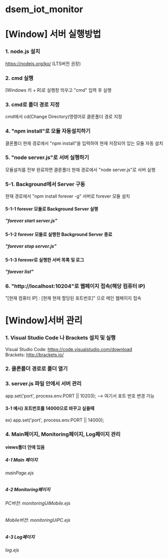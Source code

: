 # dsem_iot_monitor

[Window] 서버 실행방법
===========
### 1. node.js 설치   
https://nodejs.org/ko/ (LTS버전 권장)

### 2. cmd 실행   
[Windows 키 + R]로 실행창 띄우고 "cmd" 입력 후 실행

### 3. cmd로 폴더 경로 지정   
cmd에서 cd(Change Directory)명령어로 클론폴더 경로 지정

### 4. "npm install"로 모듈 자동설치하기   
클론폴더 현재 경로에서 "npm install"을 입력하여 현재 저장되어 있는 모듈 자동 설치

### 5. "node server.js"로 서버 실행하기   
모듈설치를 전부 완료하면 클론폴더 현재 경로에서 "node server.js"로 서버 실행

### 5-1. Background에서 Server 구동   
현재 경로에서 "npm install forever -g" 서버로 forever 모듈 설치   
#### 5-1-1 forever 모듈로 Background Server 실행   
##### "forever start server.js"   
#### 5-1-2 forever 모듈로 실행한 Background Server 종료   
##### "forever stop server.js"   
#### 5-1-3 forever로 실행한 서버 목록 및 로그   
##### "forever list"   

### 6. "http://localhost:10204"로 웹페이지 접속(해당 컴퓨터 IP)   
"[현재 컴퓨터 IP] : [현재 현재 할당된 포트번호]" 으로 메인 웹페이지 접속



[Window]서버 관리
===========================
### 1. Visual Studio Code 나 Brackets 설치 및 실행   
Visual Studio Code: https://code.visualstudio.com/download   
Brackets: http://brackets.io/   

### 2. 클론폴더 경로로 폴더 열기   

### 3. server.js 파일 안에서 서버 관리   
app.set('port', process.env.PORT || 10203); --> 여기서 포트 번호 변경 가능      
#### 3-1 예시) 포트번호를 14000으로 바꾸고 싶을때   
ex) app.set('port', process.env.PORT || 14000);   

### 4. Main페이지, Monitoring페이지, Log페이지 관리   
#### views폴더 안에 있음   
##### 4-1 Main 페이지
###### mainPage.ejs   
##### 4-2 Monitoring페이지   
###### PC버전: monitoringUiMobile.ejs   
###### Mobile버전: monitoringUiPC.ejs   
##### 4-3 Log페이지
###### log.ejs   

